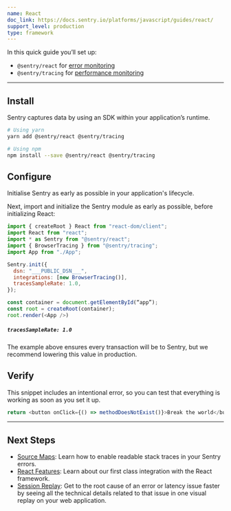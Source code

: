 ```yaml
---
name: React
doc_link: https://docs.sentry.io/platforms/javascript/guides/react/
support_level: production
type: framework
---
```

In this quick guide you’ll set up:
- `@sentry/react` for [error monitoring](https://docs.sentry.io/platforms/javascript/guides/react/)
- `@sentry/tracing` for [performance monitoring](https://docs.sentry.io/platforms/javascript/guides/react/performance/)
---

## Install
Sentry captures data by using an SDK within your application’s runtime.

```bash
# Using yarn
yarn add @sentry/react @sentry/tracing

# Using npm
npm install --save @sentry/react @sentry/tracing
```

## Configure
Initialise Sentry as early as possible in your application's lifecycle.

Next, import and initialize the Sentry module as early as possible, before initializing React:

```javascript
import { createRoot } React from "react-dom/client";
import React from "react";   
import * as Sentry from "@sentry/react"; 
import { BrowserTracing } from "@sentry/tracing"; 
import App from "./App"; 

Sentry.init({ 
  dsn: "___PUBLIC_DSN___", 
  integrations: [new BrowserTracing()], 
  tracesSampleRate: 1.0, 
}); 

const container = document.getElementById(“app”);
const root = createRoot(container);
root.render(<App />)
```

<div class="alert alert-info" role="alert">
	<h5 class="no_toc"><code>tracesSampleRate: 1.0</code></h5>
	<div class="alert-body content-flush-bottom">
		The example above ensures every transaction will be to Sentry, but we recommend lowering this value in production.  
	</div>
</div>

## Verify
This snippet includes an intentional error, so you can test that everything is working as soon as you set it up.

```javascript
return <button onClick={() => methodDoesNotExist()}>Break the world</button>;
```
---
## Next Steps 
- [Source Maps](https://docs.sentry.io/platforms/javascript/guides/react/sourcemaps/): Learn how to enable readable stack traces in your Sentry errors.
- [React Features](https://docs.sentry.io/platforms/javascript/guides/react/features/): Learn about our first class integration with the React framework.
- [Session Replay](https://docs.sentry.io/platforms/javascript/guides/react/session-replay/): Get to the root cause of an error or latency issue faster by seeing all the technical details related to that issue in one visual replay on your web application.